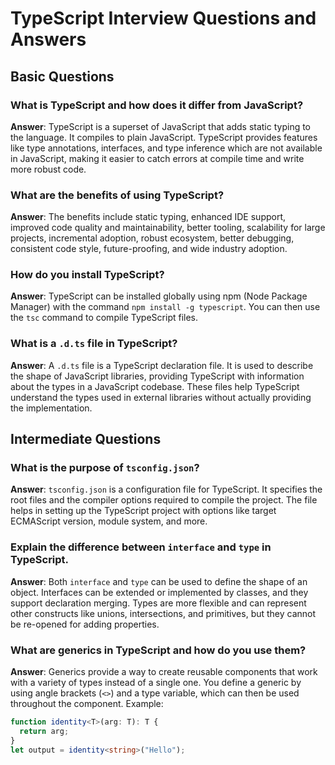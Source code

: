 # TypeScript Interview Questions and Answers

## Basic Questions

### What is TypeScript and how does it differ from JavaScript?
**Answer**: TypeScript is a superset of JavaScript that adds static typing to the language. It compiles to plain JavaScript. TypeScript provides features like type annotations, interfaces, and type inference which are not available in JavaScript, making it easier to catch errors at compile time and write more robust code.

### What are the benefits of using TypeScript?
**Answer**: The benefits include static typing, enhanced IDE support, improved code quality and maintainability, better tooling, scalability for large projects, incremental adoption, robust ecosystem, better debugging, consistent code style, future-proofing, and wide industry adoption.

### How do you install TypeScript?
**Answer**: TypeScript can be installed globally using npm (Node Package Manager) with the command `npm install -g typescript`. You can then use the `tsc` command to compile TypeScript files.

### What is a `.d.ts` file in TypeScript?
**Answer**: A `.d.ts` file is a TypeScript declaration file. It is used to describe the shape of JavaScript libraries, providing TypeScript with information about the types in a JavaScript codebase. These files help TypeScript understand the types used in external libraries without actually providing the implementation.

## Intermediate Questions

### What is the purpose of `tsconfig.json`?
**Answer**: `tsconfig.json` is a configuration file for TypeScript. It specifies the root files and the compiler options required to compile the project. The file helps in setting up the TypeScript project with options like target ECMAScript version, module system, and more.

### Explain the difference between `interface` and `type` in TypeScript.
**Answer**: Both `interface` and `type` can be used to define the shape of an object. Interfaces can be extended or implemented by classes, and they support declaration merging. Types are more flexible and can represent other constructs like unions, intersections, and primitives, but they cannot be re-opened for adding properties.

### What are generics in TypeScript and how do you use them?
**Answer**: Generics provide a way to create reusable components that work with a variety of types instead of a single one. You define a generic by using angle brackets (`<>`) and a type variable, which can then be used throughout the component. Example:
```typescript
function identity<T>(arg: T): T {
  return arg;
}
let output = identity<string>("Hello");
